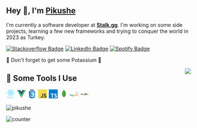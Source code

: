 <h2>Hey 👋, I'm <a href="https://stalk.gg/">Pikushe</a></h2>

<p>I'm currently a software developer at <strong><a href="https://stalk.gg/">Stalk.gg</a></strong>. I'm working on some side projects, learning a few new frameworks and trying to conquer the world in 2023 as Turkey.</p>
<p><a href="https://stackoverflow.com/users/19690584/pikushe"><img src="https://img.shields.io/badge/-@Pikushe-14c767?style=flat-square&amp;labelColor=14c767&amp;logo=StackOverFlow&amp;link=https://stackoverflow.com/users/19690584/pikushe" alt="Stackoverflow Badge"></a> <a href="https://www.linkedin.com/in/pikushe/"><img src="https://img.shields.io/badge/-@pikushe-0077B5?style=flat-square&amp;labelColor=0077B5&amp;logo=LinkedIn&amp;link=https://www.linkedin.com/in/pikushe/" alt="LinkedIn Badge"></a> <a href="https://open.spotify.com/user/jl2k77wsib12rlqe83uluoafz"><img src="https://img.shields.io/badge/-@pikushe-1ED760?style=flat-square&amp;labelColor=fff&amp;logo=Spotify&amp;link=https://open.spotify.com/user/jl2k77wsib12rlqe83uluoafz" alt="Spotify Badge"></a></p>
<p>🍌 Don't forget to get some Potassium 🍌</p>
<img align="right" src="https://media1.giphy.com/media/13HgwGsXF0aiGY/giphy.gif" />
<h2>🚀 Some Tools I Use</h2>
<p align="left">
<img src="https://raw.githubusercontent.com/devicons/devicon/master/icons/react/react-original-wordmark.svg" alt="react" width="25" height="25" />
<img src="https://raw.githubusercontent.com/devicons/devicon/master/icons/vuejs/vuejs-original.svg" alt="vue" width="25" height="25" />
<img src="https://raw.githubusercontent.com/devicons/devicon/master/icons/css3/css3-original-wordmark.svg" alt="css3" width="25" height="25" />
<img src="https://raw.githubusercontent.com/devicons/devicon/master/icons/javascript/javascript-original.svg" alt="javascript" width="25" height="25" />
<img src="https://raw.githubusercontent.com/devicons/devicon/master/icons/typescript/typescript-original.svg" alt="typescript" width="25" height="25" />
<img src="https://raw.githubusercontent.com/devicons/devicon/master/icons/mongodb/mongodb-original.svg" alt="mongodb" width="25" height="25" />
<img src="https://raw.githubusercontent.com/devicons/devicon/master/icons/mysql/mysql-original-wordmark.svg" alt="mysql" width="25" height="25" />
<img src="https://raw.githubusercontent.com/devicons/devicon/master/icons/nodejs/nodejs-original-wordmark.svg" alt="nodejs" width="25" height="25" />
</p>
<img src="https://github-readme-stats.vercel.app/api?username=pikushe&show_icons=true&count_private=true&hide=stars,commits,prs,issues,contribs" alt="pikushe" />

![counter](https://profile-counter.glitch.me/{pikushe}/count.svg)
